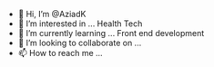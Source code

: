 - 👋 Hi, I’m @AziadK
- 👀 I’m interested in ... Health Tech
- 🌱 I’m currently learning ... Front end development
- 💞️ I’m looking to collaborate on ...
- 📫 How to reach me ...

<!---
AziadK/AziadK is a ✨ special ✨ repository because its `README.md` (this file) appears on your GitHub profile.
You can click the Preview link to take a look at your changes.
--->
